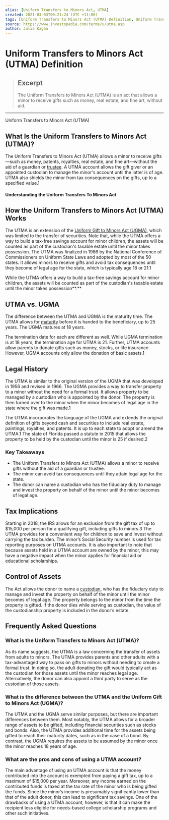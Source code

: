 ```yaml
---
alias: [Uniform Transfers to Minors Act, UTMA]
created: 2021-03-03T00:21:24 (UTC +11:00)
tags: [Uniform Transfers to Minors Act (UTMA) Definition, Uniform Transfers to Minors Act (UTMA)]
source: https://www.investopedia.com/terms/u/utma.asp
author: Julia Kagan
---
```


# Uniform Transfers to Minors Act (UTMA) Definition

> ## Excerpt
> The Uniform Transfers to Minors Act (UTMA) is an act that allows a minor to receive gifts such as money, real estate, and fine art, without aid.

---

Uniform Transfers to Minors Act (UTMA)
## What Is the Uniform Transfers to Minors Act (UTMA)?

The Uniform Transfers to Minors Act (UTMA) allows a minor to receive gifts—such as money, patents, royalties, real estate, and fine art—without the aid of a guardian or [trustee](https://www.investopedia.com/terms/t/trustee.asp). A UTMA account allows the gift giver or an appointed custodian to manage the minor's account until the latter is of age. UTMA also shields the minor from tax consequences on the gifts, up to a specified value.1

#### Understanding the Uniform Transfers To Minors Act

## How the Uniform Transfers to Minors Act (UTMA) Works

The UTMA is an extension of the [Uniform Gift to Minors Act (UGMA)](https://www.investopedia.com/terms/u/ugma.asp), which was limited to the transfer of securities. Note that, while the UTMA offers a way to build a tax-free savings account for minor children, the assets will be counted as part of the custodian's taxable estate until the minor takes possession. The UTMA was finalized in 1986 by the National Conference of Commissioners on Uniform State Laws and adopted by most of the 50 states. It allows minors to receive gifts and avoid tax consequences until they become of legal age for the state, which is typically age 18 or 21.1

While the UTMA offers a way to build a tax-free savings account for minor children, the assets will be counted as part of the custodian's taxable estate until the minor takes possession**.**

## UTMA vs. UGMA

The difference between the UTMA and UGMA is the maturity time. The UTMA allows for [maturity](https://www.investopedia.com/articles/bonds/07/fixedincome.asp) before it is handed to the beneficiary, up to 25 years. The UGMA matures at 18 years.

The termination date for each are different as well. While UGMA termination is at 18 years, the termination age for UTMA is 21. Further, UTMA accounts allow parents to donate gifts such as money, stocks, or life insurance. However, UGMA accounts only allow the donation of basic assets.1

## Legal History

The UTMA is similar to the original version of the UGMA that was developed in 1956 and revised in 1966. The UGMA provides a way to transfer property to a minor without the need for a formal trust. It allows property to be managed by a custodian who is appointed by the donor. The property is then turned over to the minor when the minor becomes of legal age in the state where the gift was made.1

The UTMA incorporates the language of the UGMA and extends the original definition of gifts beyond cash and securities to include real estate, paintings, royalties, and patents. It is up to each state to adopt or amend the UTMA.1 The state of Florida passed a statute in 2015 that allows the property to be held by the custodian until the minor is 25 if desired.2

### Key Takeaways

-   The Uniform Transfers to Minors Act (UTMA) allows a minor to receive gifts without the aid of a guardian or trustee.
-   The minor can avoid tax consequences until they attain legal age for the state.
-   The donor can name a custodian who has the fiduciary duty to manage and invest the property on behalf of the minor until the minor becomes of legal age.

## Tax Implications

Starting in 2018, the IRS allows for an exclusion from the gift tax of up to $15,000 per person for a qualifying gift, including gifts to minors.3 The UTMA provides for a convenient way for children to save and invest without carrying the tax burden. The minor’s Social Security number is used for tax reporting purposes on UTMA accounts. It is also important to note that because assets held in a UTMA account are owned by the minor, this may have a negative impact when the minor applies for financial aid or educational scholarships.

## Control of Assets

The Act allows the donor to name a [custodian](https://www.investopedia.com/terms/c/custodian.asp), who has the fiduciary duty to manage and invest the property on behalf of the minor until the minor becomes of legal age. The property belongs to the minor from the time the property is gifted. If the donor dies while serving as custodian, the value of the custodianship property is included in the donor’s estate.

## Frequently Asked Questions

### What is the Uniform Transfers to Minors Act (UTMA)?

As its name suggests, the UTMA is a law concerning the transfer of assets from adults to minors. The UTMA provides parents and other adults with a tax-advantaged way to pass on gifts to minors without needing to create a formal trust. In doing so, the adult donating the gift would typically act as the custodian for those assets until the minor reaches legal age. Alternatively, the donor can also appoint a third party to serve as the custodian of those assets.

### What is the difference between the UTMA and the Uniform Gift to Minors Act (UGMA)?

The UTMA and the UGMA serve similar purposes, but there are important differences between them. Most notably, the UTMA allows for a broader range of assets to be gifted, including financial securities such as stocks and bonds. Also, the UTMA provides additional time for the assets being gifted to reach their maturity dates, such as in the case of a bond. By contrast, the UGMA requires the assets to be assumed by the minor once the minor reaches 18 years of age.

### What are the pros and cons of using a UTMA account?

The main advantage of using an UTMA account is that the money contributed into the account is exempted from paying a gift tax, up to a maximum of $15,000 per year. Moreover, any income earned on the contributed funds is taxed at the tax rate of the minor who is being gifted the funds. Since the minor’s income is presumably significantly lower than that of the adult donor, this can lead to significant tax savings. One of the drawbacks of using a UTMA account, however, is that it can make the recipient less eligible for needs-based college scholarship programs and other such initiatives.
